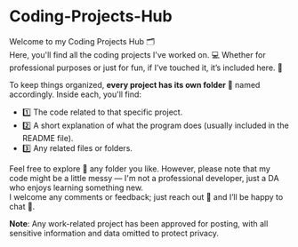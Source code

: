 # Coding-Projects-Hub
Welcome to my Coding Projects Hub 🗂️  
Here, you'll find all the coding projects I've worked on. 💻 Whether for professional purposes or just for fun, if I’ve touched it, it’s included here. 🔢

To keep things organized, **every project has its own folder 📁** named accordingly. Inside each, you'll find:

- 1️⃣ The code related to that specific project.
- 2️⃣ A short explanation of what the program does (usually included in the README file).
- 3️⃣ Any related files or folders.

Feel free to explore 🔎 any folder you like. However, please note that my code might be a little messy — I'm not a professional developer, just a DA who enjoys learning something new.  
I welcome any comments or feedback; just reach out 📩 and I’ll be happy to chat 💬.

**Note**: Any work-related project has been approved for posting, with all sensitive information and data omitted to protect privacy.
